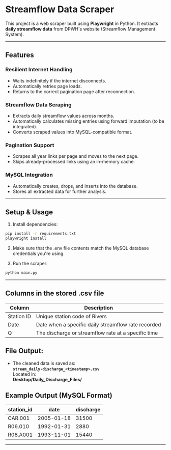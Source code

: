 
# Streamflow Data Scraper

This project is a web scraper built using **Playwright** in Python. It extracts **daily streamflow data** from DPWH's website (Streamflow Management System).

---

## Features

### Resilient Internet Handling
- Waits indefinitely if the internet disconnects.
- Automatically retries page loads.
- Returns to the correct pagination page after reconnection.

### Streamflow Data Scraping
- Extracts daily streamflow values across months.
- Automatically calculates missing entries using forward imputation (to be integrated).
- Converts scraped values into MySQL-compatible format.

### Pagination Support
- Scrapes all year links per page and moves to the next page.
- Skips already-processed links using an in-memory cache.

### MySQL Integration
- Automatically creates, drops, and inserts into the database.
- Stores all extracted data for further analysis.

---

## Setup & Usage

1. Install dependencies:
```bash
pip install -r requirements.txt
playwright install
```
2. Make sure that the .env file contents match the MySQL database credentials you're using.
   
3. Run the scraper:
```bash
python main.py
```

---

## Columns in the stored .csv file

| Column         | Description                                                   |
|----------------|---------------------------------------------------------------|
| Station ID     | Unique station code of Rivers                                 |
| Date           | Date when a specific daily streamflow rate recorded           |
| Q              | The discharge or streamflow rate at a specific time           |

## File Output:

- The cleaned data is saved as:  
  **`stream_daily-discharge_<timestamp>.csv`**  
  Located in:  
  **Desktop/Daily_Discharge_Files/**

## Example Output (MySQL Format)

| station_id | date       | discharge|
|------------|------------|----------|
| CAR.001    | 2005-01-18 | 31500    |
| R06.010    | 1992-01-31 | 2880     |
| R08.A001   | 1993-11-01 | 15440    |

---
